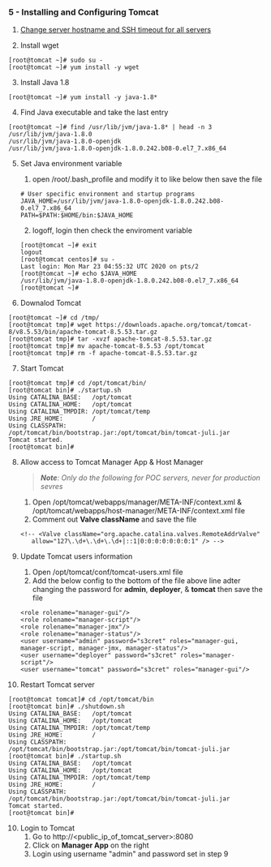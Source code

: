 ### 5 - Installing and Configuring Tomcat

1. [Change server hostname and SSH timeout for all servers](https://github.com/hadriane/cicd_pipeline/blob/master/ChangeHostnameAndSSHTimeout.md)

2. Install wget
```
[root@tomcat ~]# sudo su -
[root@tomcat ~]# yum install -y wget
```

3. Install Java 1.8
```
[root@tomcat ~]# yum install -y java-1.8*
```

4. Find Java executable and take the last entry
```
[root@tomcat ~]# find /usr/lib/jvm/java-1.8* | head -n 3
/usr/lib/jvm/java-1.8.0
/usr/lib/jvm/java-1.8.0-openjdk
/usr/lib/jvm/java-1.8.0-openjdk-1.8.0.242.b08-0.el7_7.x86_64
```

5. Set Java environment variable
    1. open /root/.bash_profile and modify it to like below then save the file
    ```
    # User specific environment and startup programs
    JAVA_HOME=/usr/lib/jvm/java-1.8.0-openjdk-1.8.0.242.b08-0.el7_7.x86_64
    PATH=$PATH:$HOME/bin:$JAVA_HOME
    ```
    2. logoff, login then check the enviroment variable
    ```
    [root@tomcat ~]# exit
    logout
    [root@tomcat centos]# su -
    Last login: Mon Mar 23 04:55:32 UTC 2020 on pts/2
    [root@tomcat ~]# echo $JAVA_HOME
    /usr/lib/jvm/java-1.8.0-openjdk-1.8.0.242.b08-0.el7_7.x86_64
    [root@tomcat ~]#
    ```

6. Downalod Tomcat
```
[root@tomcat ~]# cd /tmp/
[root@tomcat tmp]# wget https://downloads.apache.org/tomcat/tomcat-8/v8.5.53/bin/apache-tomcat-8.5.53.tar.gz
[root@tomcat tmp]# tar -xvzf apache-tomcat-8.5.53.tar.gz
[root@tomcat tmp]# mv apache-tomcat-8.5.53 /opt/tomcat
[root@tomcat tmp]# rm -f apache-tomcat-8.5.53.tar.gz
```

7. Start Tomcat
```
[root@tomcat tmp]# cd /opt/tomcat/bin/
[root@tomcat bin]# ./startup.sh
Using CATALINA_BASE:   /opt/tomcat
Using CATALINA_HOME:   /opt/tomcat
Using CATALINA_TMPDIR: /opt/tomcat/temp
Using JRE_HOME:        /
Using CLASSPATH:       /opt/tomcat/bin/bootstrap.jar:/opt/tomcat/bin/tomcat-juli.jar
Tomcat started.
[root@tomcat bin]#
```

8. Allow access to Tomcat Manager App & Host Manager
    > ***Note**: Only do the following for POC servers, never for production sevres*
    1. Open /opt/tomcat/webapps/manager/META-INF/context.xml & /opt/tomcat/webapps/host-manager/META-INF/context.xml file
    2. Comment out **Valve className** and save the file
    ```
    <!-- <Valve className="org.apache.catalina.valves.RemoteAddrValve"
       allow="127\.\d+\.\d+\.\d+|::1|0:0:0:0:0:0:0:1" /> -->
    ```

9. Update Tomcat users information
    1. Open /opt/tomcat/conf/tomcat-users.xml file
    2. Add the below config to the bottom of the file above **</tomcat-users>** line adter changing the password for **admin**, **deployer**, & **tomcat** then save the file
    ```
    <role rolename="manager-gui"/>
    <role rolename="manager-script"/>
    <role rolename="manager-jmx"/>
    <role rolename="manager-status"/>
    <user username="admin" password="s3cret" roles="manager-gui, manager-script, manager-jmx, manager-status"/>
    <user username="deployer" password="s3cret" roles="manager-script"/>
    <user username="tomcat" password="s3cret" roles="manager-gui"/>
    ```

10. Restart Tomcat server
```
[root@tomcat tomcat]# cd /opt/tomcat/bin
[root@tomcat bin]# ./shutdown.sh
Using CATALINA_BASE:   /opt/tomcat
Using CATALINA_HOME:   /opt/tomcat
Using CATALINA_TMPDIR: /opt/tomcat/temp
Using JRE_HOME:        /
Using CLASSPATH:       /opt/tomcat/bin/bootstrap.jar:/opt/tomcat/bin/tomcat-juli.jar
[root@tomcat bin]# ./startup.sh
Using CATALINA_BASE:   /opt/tomcat
Using CATALINA_HOME:   /opt/tomcat
Using CATALINA_TMPDIR: /opt/tomcat/temp
Using JRE_HOME:        /
Using CLASSPATH:       /opt/tomcat/bin/bootstrap.jar:/opt/tomcat/bin/tomcat-juli.jar
Tomcat started.
[root@tomcat bin]#
```

10. Login to Tomcat
    1. Go to http://<public_ip_of_tomcat_server>:8080
    2. Click on **Manager App** on the right
    3. Login using username "admin" and password set in step 9
 
